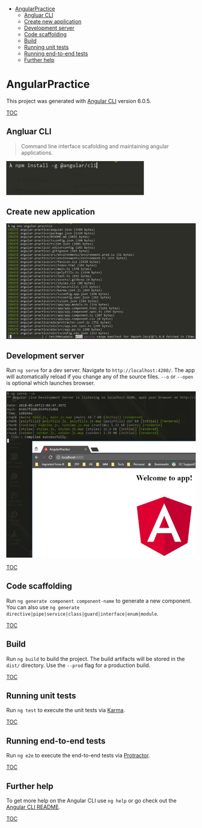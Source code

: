 <!-- TOC -->

- [AngularPractice](#angularpractice)
    - [Angluar CLI](#angluar-cli)
    - [Create new application](#create-new-application)
    - [Development server](#development-server)
    - [Code scaffolding](#code-scaffolding)
    - [Build](#build)
    - [Running unit tests](#running-unit-tests)
    - [Running end-to-end tests](#running-end-to-end-tests)
    - [Further help](#further-help)

<!-- /TOC -->
# AngularPractice

This project was generated with [Angular CLI](https://github.com/angular/angular-cli) version 6.0.5.

[TOC](#toc)

## Angluar CLI
>Command line interface scafolding and maintaining angular applications.

![Angular CLI](readme_images/install_angular_cli_globally.jpg "Angular CLI")

## Create new application

![Create new application](readme_images/1.angular_cli_create_new_application.jpg "Create new application")

## Development server

Run `ng serve` for a dev server. Navigate to `http://localhost:4200/`. The app will automatically reload if you change any of the source files. `--o` or `--open` is optional which launches browser.

![Run application](readme_images/2.launch_angular_application.jpg "Run application")

[TOC](#toc)

## Code scaffolding

Run `ng generate component component-name` to generate a new component. You can also use `ng generate directive|pipe|service|class|guard|interface|enum|module`.

[TOC](#toc)

## Build

Run `ng build` to build the project. The build artifacts will be stored in the `dist/` directory. Use the `--prod` flag for a production build.

[TOC](#toc)

## Running unit tests

Run `ng test` to execute the unit tests via [Karma](https://karma-runner.github.io).

[TOC](#toc)

## Running end-to-end tests

Run `ng e2e` to execute the end-to-end tests via [Protractor](http://www.protractortest.org/).

[TOC](#toc)

## Further help

To get more help on the Angular CLI use `ng help` or go check out the [Angular CLI README](https://github.com/angular/angular-cli/blob/master/README.md).

[TOC](#toc)